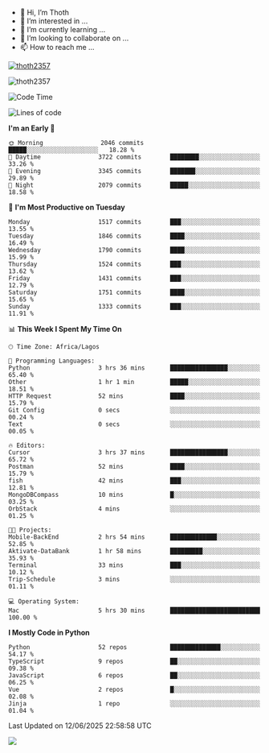 <!---
thoth2357/thoth2357 is a ✨ special ✨ repository because its `README.md` (this file) appears on your GitHub profile.
You can click the Preview link to take a look at your changes.
--->

- 👋 Hi, I’m Thoth
- 👀 I’m interested in ...
- 🌱 I’m currently learning ...
- 💞️ I’m looking to collaborate on ...
- 📫 How to reach me ...


<p align="left"> <a href="https://github.com/ryo-ma/github-profile-trophy"><img src="https://github-profile-trophy.vercel.app/?username=thoth2357&theme=gruvbox&no-bg=true&no-frame=false&title=MultiLanguage,Commits,Repositories,Stars,Followers,PullRequest,Reviews,Issues" alt="thoth2357" /></a> </p>

<p align="left"> <img src="https://komarev.com/ghpvc/?username=thoth2357&label=Profile%20views&color=0e75b6&style=flat" alt="thoth2357" /> </p>

<!--START_SECTION:waka-->
![Code Time](http://img.shields.io/badge/Code%20Time-3%2C441%20hrs%2057%20mins-blue)

![Lines of code](https://img.shields.io/badge/From%20Hello%20World%20I%27ve%20Written-31.3%20million%20lines%20of%20code-blue)

**I'm an Early 🐤** 

```text
🌞 Morning                2046 commits        █████░░░░░░░░░░░░░░░░░░░░   18.28 % 
🌆 Daytime                3722 commits        ████████░░░░░░░░░░░░░░░░░   33.26 % 
🌃 Evening                3345 commits        ███████░░░░░░░░░░░░░░░░░░   29.89 % 
🌙 Night                  2079 commits        █████░░░░░░░░░░░░░░░░░░░░   18.58 % 
```
📅 **I'm Most Productive on Tuesday** 

```text
Monday                   1517 commits        ███░░░░░░░░░░░░░░░░░░░░░░   13.55 % 
Tuesday                  1846 commits        ████░░░░░░░░░░░░░░░░░░░░░   16.49 % 
Wednesday                1790 commits        ████░░░░░░░░░░░░░░░░░░░░░   15.99 % 
Thursday                 1524 commits        ███░░░░░░░░░░░░░░░░░░░░░░   13.62 % 
Friday                   1431 commits        ███░░░░░░░░░░░░░░░░░░░░░░   12.79 % 
Saturday                 1751 commits        ████░░░░░░░░░░░░░░░░░░░░░   15.65 % 
Sunday                   1333 commits        ███░░░░░░░░░░░░░░░░░░░░░░   11.91 % 
```


📊 **This Week I Spent My Time On** 

```text
🕑︎ Time Zone: Africa/Lagos

💬 Programming Languages: 
Python                   3 hrs 36 mins       ████████████████░░░░░░░░░   65.40 % 
Other                    1 hr 1 min          █████░░░░░░░░░░░░░░░░░░░░   18.51 % 
HTTP Request             52 mins             ████░░░░░░░░░░░░░░░░░░░░░   15.79 % 
Git Config               0 secs              ░░░░░░░░░░░░░░░░░░░░░░░░░   00.24 % 
Text                     0 secs              ░░░░░░░░░░░░░░░░░░░░░░░░░   00.05 % 

🔥 Editors: 
Cursor                   3 hrs 37 mins       ████████████████░░░░░░░░░   65.72 % 
Postman                  52 mins             ████░░░░░░░░░░░░░░░░░░░░░   15.79 % 
fish                     42 mins             ███░░░░░░░░░░░░░░░░░░░░░░   12.81 % 
MongoDBCompass           10 mins             █░░░░░░░░░░░░░░░░░░░░░░░░   03.25 % 
OrbStack                 4 mins              ░░░░░░░░░░░░░░░░░░░░░░░░░   01.25 % 

🐱‍💻 Projects: 
Mobile-BackEnd           2 hrs 54 mins       █████████████░░░░░░░░░░░░   52.85 % 
Aktivate-DataBank        1 hr 58 mins        █████████░░░░░░░░░░░░░░░░   35.93 % 
Terminal                 33 mins             ███░░░░░░░░░░░░░░░░░░░░░░   10.12 % 
Trip-Schedule            3 mins              ░░░░░░░░░░░░░░░░░░░░░░░░░   01.11 % 

💻 Operating System: 
Mac                      5 hrs 30 mins       █████████████████████████   100.00 % 
```

**I Mostly Code in Python** 

```text
Python                   52 repos            ██████████████░░░░░░░░░░░   54.17 % 
TypeScript               9 repos             ██░░░░░░░░░░░░░░░░░░░░░░░   09.38 % 
JavaScript               6 repos             ██░░░░░░░░░░░░░░░░░░░░░░░   06.25 % 
Vue                      2 repos             █░░░░░░░░░░░░░░░░░░░░░░░░   02.08 % 
Jinja                    1 repo              ░░░░░░░░░░░░░░░░░░░░░░░░░   01.04 % 
```




 Last Updated on 12/06/2025 22:58:58 UTC
<!--END_SECTION:waka-->
<!--![](http://github-profile-summary-cards.vercel.app/api/cards/profile-details?username=thoth2357&theme=2077)

![](http://github-profile-summary-cards.vercel.app/api/cards/stats?username=thoth2357&theme=2077)![](http://github-profile-summary-cards.vercel.app/api/cards/productive-time?username=thoth2357&theme=2077&utcOffset=8) -->
<img src="https://t.bkit.co/w_6789c39040b80.gif" />
